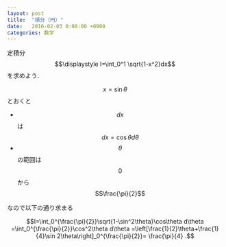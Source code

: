 ```yaml
---
layout: post
title:  "積分（円）"
date:   2016-02-03 0:00:00 +0900
categories: 数学
---
```

定積分$$\displaystyle I=\int_0^1 \sqrt{1-x^2}dx$$を求めよう．

$$x=\sin\theta$$とおくと

- $$dx$$は$$dx=\cos\theta d\theta$$
- $$\theta$$の範囲は$$0$$から$$\frac{\pi}{2}$$

なので以下の通り求まる

$$I=\int_0^{\frac{\pi}{2}}\sqrt{1-\sin^2\theta}\cos\theta d\theta
=\int_0^{\frac{\pi}{2}}\cos^2\theta d\theta
=\left[\frac{1}{2}\theta+\frac{1}{4}\sin 2\theta\right]_0^{\frac{\pi}{2}}=
\frac{\pi}{4}
.$$
